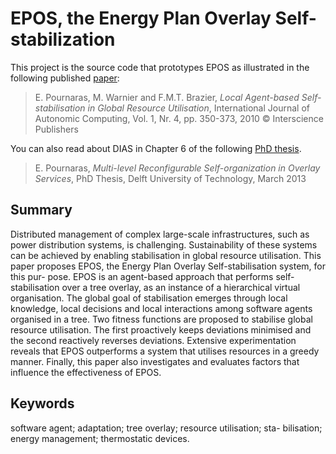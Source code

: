 # EPOS, the Energy Plan Overlay Self-stabilization

This project is the source code that prototypes EPOS as illustrated in the following published [paper](http://evangelospournaras.com/wordpress/wp-content/uploads/2011/07/Local-Agent-based-Self-stabilisation-in-Global-Resource-Utilisation.pdf):

>E. Pournaras, M. Warnier and F.M.T. Brazier, _Local Agent-based Self-stabilisation in Global Resource Utilisation_, International Journal of Autonomic Computing, Vol. 1, Nr. 4,  pp. 350-373, 2010 © Interscience Publishers

You can also read about DIAS in Chapter 6 of the following [PhD thesis](http://evangelospournaras.com/wordpress/wp-content/uploads/2013/04/Multi-level-Reconfigurable-Self-organization-in-Overlay-Services1.pdf).

>E. Pournaras, _Multi-level Reconfigurable Self-organization in Overlay Services_, PhD Thesis, Delft University of Technology, March 2013

Summary
---

Distributed management of complex large-scale infrastructures, such as power distribution systems, is challenging. Sustainability of these systems can be achieved by enabling stabilisation in global resource utilisation. This paper proposes EPOS, the Energy Plan Overlay Self-stabilisation system, for this pur- pose. EPOS is an agent-based approach that performs self-stabilisation over a tree overlay, as an instance of a hierarchical virtual organisation. The global goal of stabilisation emerges through local knowledge, local decisions and local interactions among software agents organised in a tree. Two fitness functions are proposed to stabilise global resource utilisation. The first proactively keeps deviations minimised and the second reactively reverses deviations. Extensive experimentation reveals that EPOS outperforms a system that utilises resources in a greedy manner. Finally, this paper also investigates and evaluates factors that influence the effectiveness of EPOS.

Keywords
---

software agent; adaptation; tree overlay; resource utilisation; sta- bilisation; energy management; thermostatic devices.

